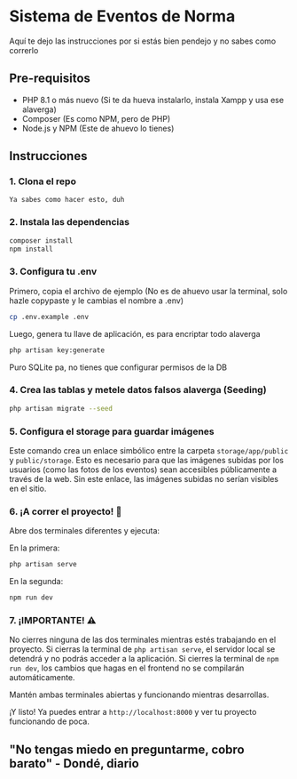 # Sistema de Eventos de Norma

Aquí te dejo las instrucciones por si estás bien pendejo y no sabes como correrlo

## Pre-requisitos 

- PHP 8.1 o más nuevo (Si te da hueva instalarlo, instala Xampp y usa ese alaverga)
- Composer (Es como NPM, pero de PHP)
- Node.js y NPM (Este de ahuevo lo tienes)

## Instrucciones

### 1. Clona el repo

```
Ya sabes como hacer esto, duh
```

### 2. Instala las dependencias

```bash
composer install
npm install
```

### 3. Configura tu .env

Primero, copia el archivo de ejemplo (No es de ahuevo usar la terminal, solo hazle copypaste y le cambias el nombre a .env) 
```bash
cp .env.example .env
```

Luego, genera tu llave de aplicación, es para encriptar todo alaverga
```bash
php artisan key:generate
```

Puro SQLite pa, no tienes que configurar permisos de la DB

### 4. Crea las tablas y metele datos falsos alaverga (Seeding)

```bash
php artisan migrate --seed
```

### 5. Configura el storage para guardar imágenes

Este comando crea un enlace simbólico entre la carpeta `storage/app/public` y `public/storage`. Esto es necesario para que las imágenes subidas por los usuarios (como las fotos de los eventos) sean accesibles públicamente a través de la web. Sin este enlace, las imágenes subidas no serían visibles en el sitio.


### 6. ¡A correr el proyecto! 🚀

Abre dos terminales diferentes y ejecuta:

En la primera:
```bash
php artisan serve
```


En la segunda:
```bash
npm run dev
```
### 7. ¡IMPORTANTE! ⚠️

No cierres ninguna de las dos terminales mientras estés trabajando en el proyecto. Si cierras la terminal de `php artisan serve`, el servidor local se detendrá y no podrás acceder a la aplicación. Si cierres la terminal de `npm run dev`, los cambios que hagas en el frontend no se compilarán automáticamente.

Mantén ambas terminales abiertas y funcionando mientras desarrollas.


¡Y listo! Ya puedes entrar a `http://localhost:8000` y ver tu proyecto funcionando de poca.

## "No tengas miedo en preguntarme, cobro barato" - Dondé, diario